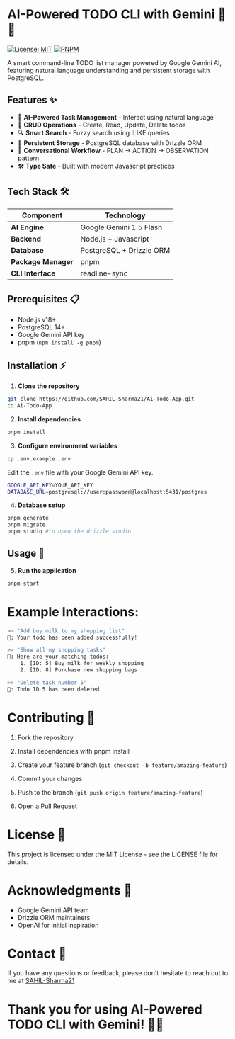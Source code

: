 # AI-Powered TODO CLI with Gemini 🌟🤖

[![License: MIT](https://img.shields.io/badge/License-MIT-blue.svg)](https://opensource.org/licenses/MIT)
[![PNPM](https://img.shields.io/badge/maintained%20with-pnpm-cc3534.svg)](https://pnpm.io/)

A smart command-line TODO list manager powered by Google Gemini AI, featuring natural language understanding and persistent storage with PostgreSQL.


## Features ✨

- 🧠 **AI-Powered Task Management** - Interact using natural language
- 📝 **CRUD Operations** - Create, Read, Update, Delete todos
- 🔍 **Smart Search** - Fuzzy search using ILIKE queries
- 💾 **Persistent Storage** - PostgreSQL database with Drizzle ORM
- 🔄 **Conversational Workflow** - PLAN → ACTION → OBSERVATION pattern
- 🛠 **Type Safe** - Built with modern Javascript practices

## Tech Stack 🛠️

| Component               | Technology                          |
|-------------------------|-------------------------------------|
| **AI Engine**           | Google Gemini 1.5 Flash             |
| **Backend**             | Node.js + Javascript                |
| **Database**            | PostgreSQL + Drizzle ORM            |
| **Package Manager**     | pnpm                                |
| **CLI Interface**       | readline-sync                       |

## Prerequisites 📋

- Node.js v18+
- PostgreSQL 14+
- Google Gemini API key
- pnpm (`npm install -g pnpm`)

## Installation ⚡

1. **Clone the repository**
```bash
git clone https://github.com/SAHIL-Sharma21/Ai-Todo-App.git
cd Ai-Todo-App
```
2. **Install dependencies**
```bash
pnpm install
```
3. **Configure environment variables**
```bash
cp .env.example .env
```
Edit the `.env` file with your Google Gemini API key.
```bash
GOOGLE_API_KEY=YOUR_API_KEY
DATABASE_URL=postgresql://user:password@localhost:5431/postgres
```
4. **Database setup**
```bash
pnpm generate
pnpm migrate
pnpm studio #to open the drizzle studio
```

## Usage 🚀

5. **Run the application**
```bash
pnpm start
```

# Example Interactions:
```bash
>> "Add buy milk to my shopping list"
🤖: Your todo has been added successfully!

>> "Show all my shopping tasks"
🤖: Here are your matching todos:
    1. [ID: 5] Buy milk for weekly shopping
    2. [ID: 8] Purchase new shopping bags

>> "Delete task number 5"
🤖: Todo ID 5 has been deleted
```

# Contributing 🤝
1. Fork the repository

2. Install dependencies with pnpm install

3. Create your feature branch (`git checkout -b feature/amazing-feature`)

4. Commit your changes

5. Push to the branch (`git push origin feature/amazing-feature`)

6. Open a Pull Request

# License 📜
This project is licensed under the MIT License - see the LICENSE file for details.

# Acknowledgments 🙏
- Google Gemini API team
- Drizzle ORM maintainers
- OpenAI for initial inspiration

# Contact 📧
If you have any questions or feedback, please don't hesitate to reach out to me at [SAHIL-Sharma21](https://github.com/SAHIL-Sharma21)

# Thank you for using AI-Powered TODO CLI with Gemini! 🌟🤖